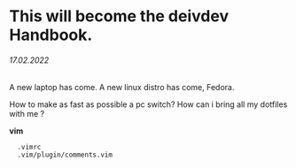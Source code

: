 # This will become the deivdev Handbook. 

###### 17.02.2022

  A new laptop has come.
  A new linux distro has come, Fedora.

  How to make as fast as possible a pc switch? 
  How can i bring all my dotfiles with me ? 

  **vim**  
  ```
    .vimrc  
    .vim/plugin/comments.vim  
  ```
